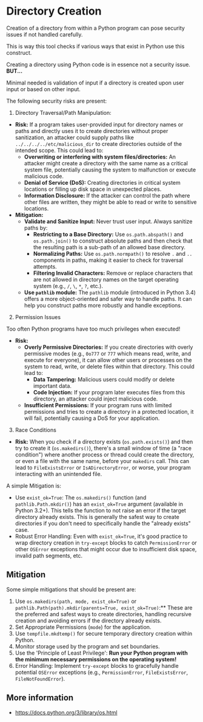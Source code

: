 # Directory Creation

Creation of a directory from within a Python program can pose security issues if not handled carefully. 

This is way this tool checks if various ways that exist in Python use this construct.

Creating a directory using Python code is in essence not a security issue. **BUT...**

Minimal needed is validation of input if a directory is created upon user input or based on other input.

The following security risks are present:

1. Directory Traversal/Path Manipulation:

* **Risk:** If a program takes user-provided input for directory names or paths and directly uses it to create directories without proper sanitization, an attacker could supply paths like `../../../../etc/malicious_dir` to create directories outside of the intended scope. This could lead to:
    * **Overwriting or interfering with system files/directories:** An attacker might create a directory with the same name as a critical system file, potentially causing the system to malfunction or execute malicious code.
    * **Denial of Service (DoS):** Creating directories in critical system locations or filling up disk space in unexpected places.
    * **Information Disclosure:** If the attacker can control the path where other files are written, they might be able to read or write to sensitive locations.
* **Mitigation:**
    * **Validate and Sanitize Input:** Never trust user input. Always sanitize paths by:
        * **Restricting to a Base Directory:** Use `os.path.abspath()` and `os.path.join()` to construct absolute paths and then check that the resulting path is a sub-path of an allowed base directory.
        * **Normalizing Paths:** Use `os.path.normpath()` to resolve `.` and `..` components in paths, making it easier to check for traversal attempts.
        * **Filtering Invalid Characters:** Remove or replace characters that are not allowed in directory names on the target operating system (e.g., `/`, `\`, `*`, `?`, etc.).
    * **Use `pathlib` module:** The `pathlib` module (introduced in Python 3.4) offers a more object-oriented and safer way to handle paths. It can help you construct paths more robustly and handle exceptions.

2. Permission Issues

Too often Python programs have too much privileges when executed!

* **Risk:**
    * **Overly Permissive Directories:** If you create directories with overly permissive modes (e.g., `0o777` or `777` which means read, write, and execute for everyone), it can allow other users or processes on the system to read, write, or delete files within that directory. This could lead to:
        * **Data Tampering:** Malicious users could modify or delete important data.
        * **Code Injection:** If your program later executes files from this directory, an attacker could inject malicious code.
    * **Insufficient Permissions:** If your program runs with limited permissions and tries to create a directory in a protected location, it will fail, potentially causing a DoS for your application.


3. Race Conditions

* **Risk:** When you check if a directory exists (`os.path.exists()`) and then try to create it (`os.makedirs()`), there's a small window of time (a "race condition") where another process or thread could create the directory, or even a file with the same name, before your `makedirs` call. This can lead to `FileExistsError` or `IsADirectoryError`, or worse, your program interacting with an unintended file.

A simple Mitigation is:
* Use `exist_ok=True`: The `os.makedirs()` function (and `pathlib.Path.mkdir()`) has an `exist_ok=True` argument (available in Python 3.2+). This tells the function to not raise an error if the target directory already exists. This is generally the safest way to create directories if you don't need to specifically handle the "already exists" case.
* Robust Error Handling: Even with `exist_ok=True`, it's good practice to wrap directory creation in `try-except` blocks to catch `PermissionError` or other `OSError` exceptions that might occur due to insufficient disk space, invalid path segments, etc.


## Mitigation

Some simple mitigations that should be present are:

1.  Use `os.makedirs(path, mode, exist_ok=True)` or `pathlib.Path(path).mkdir(parents=True, exist_ok=True)`:** These are the preferred and safest ways to create directories, handling recursive creation and avoiding errors if the directory already exists.
2.  Set Appropriate Permissions (`mode`) for the application.
4.  Use `tempfile.mkdtemp()` for secure temporary directory creation within Python.
5. Monitor storage used by the program and set boundaries.
6. Use the 'Principle of Least Privilege': **Run your Python program with the minimum necessary permissions on the operating system!**
6. Error Handling: Implement `try-except` blocks to gracefully handle potential `OSError` exceptions (e.g., `PermissionError`, `FileExistsError`, `FileNotFoundError`).


## More information

* https://docs.python.org/3/library/os.html

